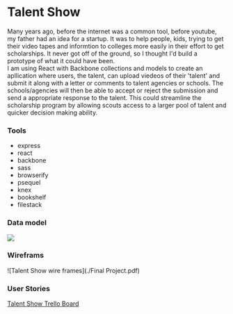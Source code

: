 # Talent Show

Many years ago, before the internet was a common tool, before youtube, my father had an idea for a startup.  It was to help people, kids, trying to get their video tapes and informtion to colleges more easily in their effort to get scholarships.  It never got off of the ground, so I thought I'd build a prototype of what it could have been.  
I am using React with Backbone collections and models to create an apllication where users, the talent, can upload viedeos of their 'talent' and submit it along with a letter or comments to talent agencies or schools.  The schools/agencies will then be able to accept or reject the submission and send a appropriate response to the talent.  This could streamline the scholarship program by allowing scouts access to a larger pool of talent and quicker decision making ability.



### Tools

* express
* react
* backbone
* sass
* browserify
* psequel
* knex
* bookshelf
* filestack

### Data model
![](./talent_show)


### Wireframs
![Talent Show wire frames](./Final Project.pdf)

### User Stories
[Talent Show Trello Board](https://trello.com/b/GEqrbgjG/talent-show)


